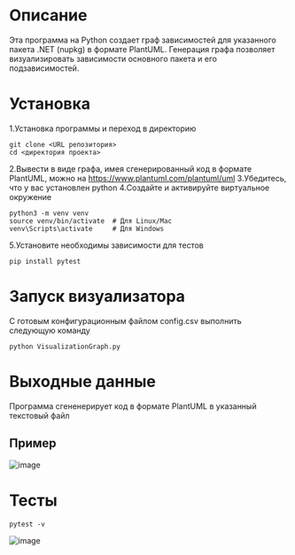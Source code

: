 # Описание
Эта программа на Python создает граф зависимостей для указанного пакета .NET (nupkg) в формате PlantUML. Генерация графа позволяет визуализировать зависимости основного пакета и его подзависимостей.
# Установка
1.Установка программы и переход в директорию
```
git clone <URL репозитория>
cd <директория проекта>
```
2.Вывести в виде графа, имея сгенерированный код в формате PlantUML, можно на https://www.plantuml.com/plantuml/uml
3.Убедитесь, что у вас установлен python
4.Создайте и активируйте виртуальное окружение
```
python3 -m venv venv
source venv/bin/activate  # Для Linux/Mac
venv\Scripts\activate     # Для Windows
```
5.Установите необходимы зависимости для тестов
```
pip install pytest
```
# Запуск визуализатора
С готовым конфигурационным файлом config.csv выполнить следующую команду
```
python VisualizationGraph.py
```
# Выходные данные
Программа сгененерирует код в формате PlantUML в указанный текстовый файл
## Пример
![image](https://github.com/user-attachments/assets/d5278087-9e80-4846-9eb3-0fd901126889)
# Тесты
```
pytest -v
```
![image](https://github.com/user-attachments/assets/31cd90e4-5523-432d-b222-e2bf90bfebda)
